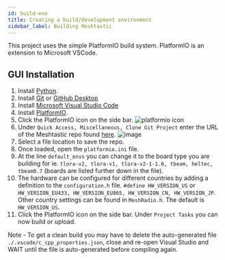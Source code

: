 ```yaml
---
id: build-env
title: Creating a build/development environment
sidebar_label: Building Meshtastic
---
```


This project uses the simple PlatformIO build system. PlatformIO is an extension to Microsoft VSCode.

## GUI Installation

1. Install [Python](https://www.python.org/downloads/).
2. Install [Git](https://git-scm.com/downloads) or [GitHub Desktop](https://desktop.github.com/)
3. Install [Microsoft Visual Studio Code](https://code.visualstudio.com/)
4. Install [PlatformIO](https://platformio.org/platformio-ide).
5. Click the PlatformIO icon on the side bar. 
        ![platformio icon](https://user-images.githubusercontent.com/47490997/89482668-77c7ea00-d7ee-11ea-8785-5faf8ff99800.png)
6. Under `Quick Access, Miscellaneous, Clone Git Project` enter the URL of the Meshtastic repo found [here](https://github.com/meshtastic/Meshtastic-device).
        ![image](https://user-images.githubusercontent.com/47490997/89483047-4c91ca80-d7ef-11ea-91f4-1d53d4e8acd9.png)
7. Select a file location to save the repo.
8. Once loaded, open the `platformio.ini` file.
9. At the line `default_envs` you can change it to the board type you are building for ie. `tlora-v2, tlora-v1, tlora-v2-1-1.6, tbeam, heltec, tbeam0.7` (boards are listed further down in the file).
10. The hardware can be configured for different countries by adding a definition to the `configuration.h` file. `#define HW_VERSION_US` or `HW_VERSION_EU433, HW_VERSION_EU865, HW_VERSION_CN, HW_VERSION_JP`. Other country settings can be found in `MeshRadio.h`. The default is `HW_VERSION_US`.
11. Click the PlatformIO icon on the side bar. Under `Project Tasks` you can now build or upload.

Note - To get a clean build you may have to delete the auto-generated file `./.vscode/c_cpp_properties.json`, close and re-open Visual Studio and WAIT until the file is auto-generated before compiling again.
